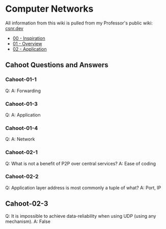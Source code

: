 # Computer Networks

All information from this wiki is pulled from my Professor's public wiki: [csnr.dev](https://www.cnsr.dev/index_files/Classes/Networking/Content.html#schedule-and-due-dates-1)

- [00 - Inspiration](00Inspiration.md)
- [01 - Overview](01Overview.md) 
- [02 - Application](02Application.md)

## Cahoot Questions and Answers 

### Cahoot-01-1
Q: 
A: Forwarding 

### Cahoot-01-3 
Q:
A: Application 

### Cahoot-01-4
Q:
A: Network 

### Cahoot-02-1
Q: What is not a benefit of P2P over central services? 
A: Ease of coding 

### Cahoot-02-2
Q: Application layer address is most commonly a tuple of what? 
A: Port, IP


## Cahoot-02-3 
Q: It is impossible to achieve data-reliability when using UDP (using any mechanism).
A: False


